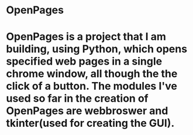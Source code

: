 # OpenPages
# OpenPages is a project that I am building, using Python, which opens specified web pages in a single chrome window, all though the the click of a button. The modules I've used so far in the creation of OpenPages are webbroswer and tkinter(used for creating the GUI).
